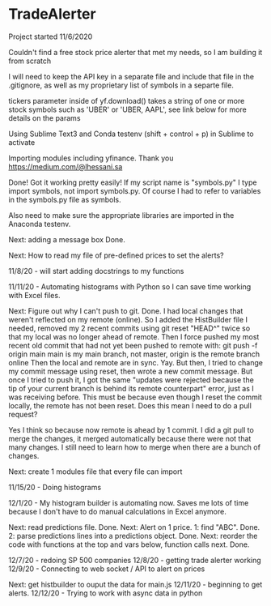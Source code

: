 # TradeAlerter
Project started 11/6/2020

Couldn't find a free stock price alerter that met my needs, so I am building it from scratch

I will need to keep the API key in a separate file and include that file in the .gitignore, as well as my proprietary list of symbols in a separte file. 

tickers parameter inside of yf.download() takes a string of one or more stock symbols such as 'UBER' or 'UBER, AAPL', see link below for more details on the params

Using Sublime Text3 and Conda testenv (shift + control + p) in Sublime to activate

Importing modules including yfinance. Thank you https://medium.com/@lhessani.sa

Done! Got it working pretty easily! If my script name is "symbols.py" I type import symbols, not import symbols.py. Of course I had to refer to variables in the symbols.py file as symbols.<var name>

Also need to make sure the appropriate libraries are imported in the Anaconda testenv. 

Next: adding a message box Done. 

Next: How to read my file of pre-defined prices to set the alerts? 


11/8/20 - will start adding docstrings to my functions

11/11/20 - Automating histograms with Python so I can save time working with Excel files. 

Next: Figure out why I can't push to git. Done. I had local changes that weren't reflected on my remote (online). So I added the HistBuilder file I needed, removed my 2 recent commits using git reset "HEAD^" twice so that my local was no longer ahead of remote. Then I force pushed my most recent old commit that had not yet been pushed to remote with:
git push -f origin main
main is my main branch, not master, origin is the remote branch online
Then the local and remote are in sync. Yay. 
But then, I tried to change my commit message using reset, then wrote a new commit message. But once I tried to push it, I got the same "updates were rejected because the tip of your current branch is behind its remote counterpart" error, just as I was receiving before. This must be because even though I reset the commit locally, the remote has not been reset. Does this mean I need to do a pull request? 

Yes I think so because now remote is ahead by 1 commit. I did a git pull to merge the changes, it merged automatically because there were not that many changes. I still need to learn how to merge when there are a bunch of changes.   

Next: create 1 modules file that every file can import

11/15/20 - Doing histograms

12/1/20 - My histogram builder is automating now. Saves me lots of time because I don't have to do manual calculations in Excel anymore. 

Next: read predictions file. Done.
Next: Alert on 1 price. 
  1: find "ABC". Done. 
  2: parse predictions lines into a predictions object. Done. 
Next: reorder the code with functions at the top and vars below, function calls next. Done.

12/7/20 - redoing SP 500 companies
12/8/20 - getting trade alerter working
12/9/20 - Connecting to web socket / API to alert on prices

Next: get histbuilder to ouput the data for main.js
12/11/20 - beginning to get alerts. 
12/12/20 - Trying to work with async data in python